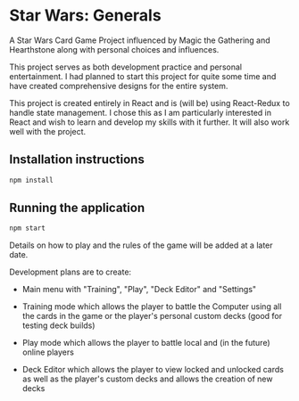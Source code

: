 # Star Wars: Generals
A Star Wars Card Game Project influenced by Magic the Gathering and Hearthstone along with personal choices and influences.

This project serves as both development practice and personal entertainment. I had planned to start this project for quite some time and have created comprehensive designs for the entire system.

This project is created entirely in React and is (will be) using React-Redux to handle state management. I chose this as I am particularly interested in React and wish to learn and develop my skills with it further. It will also work well with the project.

## Installation instructions

```sh
npm install
```

## Running the application

```sh
npm start
```

Details on how to play and the rules of the game will be added at a later date.

Development plans are to create:
* Main menu with "Training", "Play", "Deck Editor" and "Settings"

* Training mode which allows the player to battle the Computer using all the cards in the game or the player's personal custom decks (good for testing deck builds)

* Play mode which allows the player to battle local and (in the future) online players

* Deck Editor which allows the player to view locked and unlocked cards as well as the player's custom decks and allows the creation of new decks 
